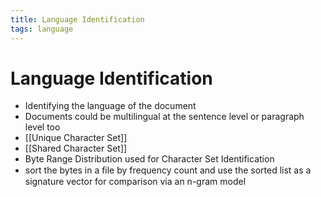 ```yaml
---
title: Language Identification
tags: language
---
```


# Language Identification
- Identifying the language of the document
- Documents could be multilingual at the sentence level or paragraph level too
- [[Unique Character Set]]
- [[Shared Character Set]]
- Byte Range Distribution used for Character Set Identification
- sort the bytes in a ﬁle by frequency count and use the sorted list as a signature vector for comparison via an n-gram model


